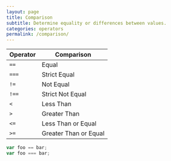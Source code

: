 ```yaml
---
layout: page
title: Comparison
subtitle: Determine equality or differences between values.
categories: operators
permalink: /comparison/
---
```


Operator | Comparison
| --- | --- |
`==`	| Equal
`===`	| Strict Equal
`!=`	| Not Equal
`!==`	| Strict Not Equal
`<`	| Less Than
`>`	| Greater Than
`<=`	| Less Than or Equal
`>=`	| Greater Than or Equal

```js
var foo == bar;
var foo === bar;
```

